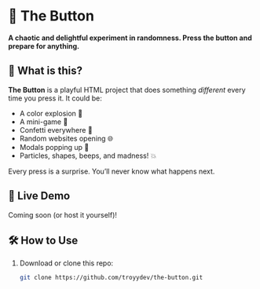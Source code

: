 # 🎲 The Button

**A chaotic and delightful experiment in randomness. Press the button and prepare for anything.**

## 🧪 What is this?

**The Button** is a playful HTML project that does something *different* every time you press it. It could be:

- A color explosion 🌈  
- A mini-game 🎯  
- Confetti everywhere 🎉  
- Random websites opening 🌐  
- Modals popping up 📢  
- Particles, shapes, beeps, and madness! 💥  

Every press is a surprise. You’ll never know what happens next.

## 🚀 Live Demo

Coming soon (or host it yourself)!

## 🛠️ How to Use

1. Download or clone this repo:
   ```bash
   git clone https://github.com/troyydev/the-button.git
